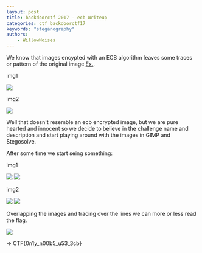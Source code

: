 ```yaml
---
layout: post
title: backdoorctf 2017 - ecb Writeup
categories: ctf_backdoorctf17
keywords: "steganography"
authors:
    - WillowNoises
---
```


We know that images encypted with an ECB algorithm leaves some traces or pattern of the original image [Ex.](https://i.stack.imgur.com/bXAUL.png).

img1

<img src="{{ site-url }}/assets/backdoorctf17/ecb-1.png">

img2

<img src="{{ site-url }}/assets/backdoorctf17/ecb-2.png">

Well that doesn't resemble an ecb encrypted image, but we are pure hearted and innocent so we decide to believe in the challenge name and description and start playing around with the images in GIMP and Stegosolve.

After some time we start seing something:

img1

<img src="{{ site-url }}/assets/backdoorctf17/ecb-3.png">
<img src="{{ site-url }}/assets/backdoorctf17/ecb-4.png">

img2

<img src="{{ site-url }}/assets/backdoorctf17/ecb-5.jpg">
<img src="{{ site-url }}/assets/backdoorctf17/ecb-6.png">

Overlapping the images and tracing over the lines we can more or less read the flag.

<img src="{{ site-url }}/assets/backdoorctf17/ecb-7.png">


-> CTF{0n1y_n00b5_u53_3cb}
